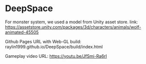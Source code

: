 # DeepSpace
 For monster system, we used a model from Unity asset store.
 link: https://assetstore.unity.com/packages/3d/characters/animals/wolf-animated-45505

Github Pages URL with Web-GL build: 
raylin1999.github.io/DeepSpace/build/index.html

Gameplay video URL:
https://youtu.be/JfSmi-Ra6rI
